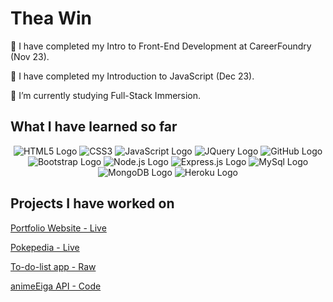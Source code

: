 <h1>Thea Win</h1>

<div>
<p>🎉 I have completed my Intro to Front-End Development at CareerFoundry (Nov 23).</p>
<p>🎉 I have completed my Introduction to JavaScript (Dec 23).</p>
<p>🌱 I’m currently studying Full-Stack Immersion.</p>
</div>

<h2>What I have learned so far</h2>

<div align="center">
  <img src="https://img.shields.io/badge/html5-%23E34F26.svg?style=for-the-badge&logo=html5&logoColor=white" alt="HTML5 Logo">
  <img src="https://img.shields.io/badge/CSS3-%231572B6.svg?style=for-the-badge&logo=css3&logoColor=white" alt="CSS3">
  <img src="https://img.shields.io/badge/javascript-%23323330.svg?style=for-the-badge&logo=javascript&logoColor=%23F7DF1E" alt="JavaScript Logo">
  <img src="https://img.shields.io/badge/jQuery-%230769AD.svg?style=for-the-badge&logo=jquery&logoColor=white" alt="JQuery Logo">
  <img src="https://img.shields.io/badge/GitHub-%23121011.svg?style=for-the-badge&logo=github&logoColor=white" alt="GitHub Logo">
  <img src="https://img.shields.io/badge/bootstrap-%238511FA.svg?style=for-the-badge&logo=bootstrap&logoColor=white" alt="Bootstrap Logo">
  <img src="https://img.shields.io/badge/node.js-6DA55F?style=for-the-badge&logo=node.js&logoColor=white" alt="Node.js Logo">
  <img src="https://img.shields.io/badge/express.js-%23404d59.svg?style=for-the-badge&logo=express&logoColor=%2361DAFB" alt="Express.js Logo">
  <img src="https://img.shields.io/badge/mysql-%2300000f.svg?style=for-the-badge&logo=mysql&logoColor=white" alt="MySql Logo">
  <img src="https://img.shields.io/badge/MongoDB-%234ea94b.svg?style=for-the-badge&logo=mongodb&logoColor=white" alt="MongoDB Logo">
  <img src="https://img.shields.io/badge/heroku-%23430098.svg?style=for-the-badge&logo=heroku&logoColor=white" alt="Heroku Logo">
</div>

<h2>Projects I have worked on</h2>
<p><a href= "https://theawin.github.io/portfolio-website/">Portfolio Website - Live</a></p>
<p><a href= "https://theawin.github.io/pokepedia/" >Pokepedia - Live</a></p>
<p><a href= "https://github.com/TheaWin/to-do-list-app" >To-do-list app - Raw </a></p>
<p><a href= "https://github.com/TheaWin/anime-eiga">animeEiga API - Code</a></p>

<!--
**TheaWin/TheaWin** is a ✨ _special_ ✨ repository because its `README.md` (this file) appears on your GitHub profile.

Here are some ideas to get you started:

- 🔭 I’m currently working on ...
- 🌱 I’m currently learning ...
- 👯 I’m looking to collaborate on ...
- 🤔 I’m looking for help with ...
- 💬 Ask me about ...
- 📫 How to reach me: ...
- 😄 Pronouns: ...
- ⚡ Fun fact: ...
-->
